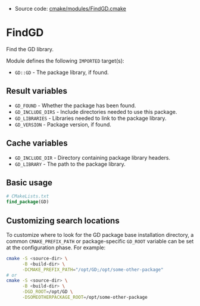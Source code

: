 <!-- This is auto-generated file. -->
* Source code: [cmake/modules/FindGD.cmake](https://github.com/petk/php-build-system/blob/master/cmake/cmake/modules/FindGD.cmake)

# FindGD

Find the GD library.

Module defines the following `IMPORTED` target(s):

* `GD::GD` - The package library, if found.

## Result variables

* `GD_FOUND` - Whether the package has been found.
* `GD_INCLUDE_DIRS` - Include directories needed to use this package.
* `GD_LIBRARIES` - Libraries needed to link to the package library.
* `GD_VERSION` - Package version, if found.

## Cache variables

* `GD_INCLUDE_DIR` - Directory containing package library headers.
* `GD_LIBRARY` - The path to the package library.

## Basic usage

```cmake
# CMakeLists.txt
find_package(GD)
```

## Customizing search locations

To customize where to look for the GD package base
installation directory, a common `CMAKE_PREFIX_PATH` or
package-specific `GD_ROOT` variable can be set at
the configuration phase. For example:

```sh
cmake -S <source-dir> \
      -B <build-dir> \
      -DCMAKE_PREFIX_PATH="/opt/GD;/opt/some-other-package"
# or
cmake -S <source-dir> \
      -B <build-dir> \
      -DGD_ROOT=/opt/GD \
      -DSOMEOTHERPACKAGE_ROOT=/opt/some-other-package
```
